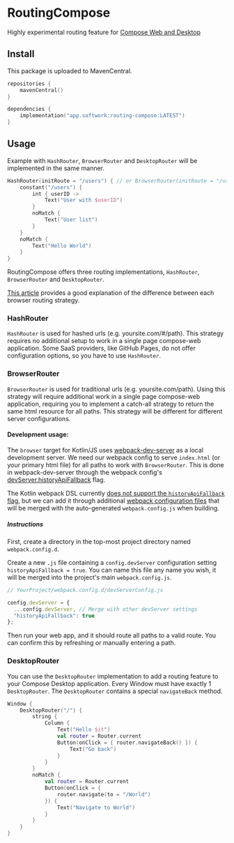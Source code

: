 # RoutingCompose

Highly experimental routing feature for [Compose Web and Desktop](https://github.com/Jetbrains/compose-jb)

## Install

This package is uploaded to MavenCentral.

````kotlin
repositories {
    mavenCentral()
}

dependencies {
    implementation("app.softwork:routing-compose:LATEST")
}
````

## Usage

Example with `HashRouter`, `BrowserRouter` and `DesktopRouter` will be implemented in the same manner.

```kotlin
HashRouter(initRoute = "/users") { // or BrowserRouter(initRoute = "/users") {
    constant("/users") {
        int { userID ->
            Text("User with $userID") 
        } 
        noMatch {
            Text("User list")
        }
    }
    noMatch {
        Text("Hello World")
    }
}
```

RoutingCompose offers three routing implementations, `HashRouter`, `BrowserRouter` and `DesktopRouter`.

[This article](https://blog.bitsrc.io/using-hashed-vs-nonhashed-url-paths-in-single-page-apps-a66234cefc96) provides a good explanation of the difference between each browser routing strategy.

### HashRouter
`HashRouter` is used for hashed urls (e.g. yoursite.com/#/path). This strategy requires no additional setup to work in a single page compose-web application. Some SaaS providers, like GitHub Pages, do not offer configuration options, so you have to use `HashRouter`.

### BrowserRouter

`BrowserRouter` is used for traditional urls (e.g. yoursite.com/path). Using this strategy will require additional work in a single page compose-web application, requiring you to implement a catch-all strategy to return the same html resource for all paths. This strategy will be different for different server configurations.

#### Development usage:
The `browser` target for Kotlin/JS uses [webpack-dev-server](https://github.com/webpack/webpack-dev-server) as a local development server. We need our webpack config to serve `index.html` (or your primary html file) for all paths to work with `BrowserRouter`. This is done in webpack-dev-server through the webpack config's [devServer.historyApiFallback](https://webpack.js.org/configuration/dev-server/#devserverhistoryapifallback) flag.

The Kotlin webpack DSL currently [does not support the `historyApiFallback` flag](https://github.com/JetBrains/kotlin/blob/master/libraries/tools/kotlin-gradle-plugin/src/main/kotlin/org/jetbrains/kotlin/gradle/targets/js/webpack/KotlinWebpackConfig.kt#L165), but we can add it through additional [webpack configuration files](https://kotlinlang.org/docs/js-project-setup.html#webpack-configuration-file) that will be merged with the auto-generated `webpack.config.js` when building.

##### Instructions
First, create a directory in the top-most project directory named `webpack.config.d`.

Create a new `.js` file containing a `config.devServer` configuration setting `historyApiFallback = true`. You can name this file any name you wish, it will be merged into the project's main `webpack.config.js`.

```javascript
// YourProject/webpack.config.d/devServerConfig.js

config.devServer = {
  ...config.devServer, // Merge with other devServer settings
  "historyApiFallback": true
};
```

Then run your web app, and it should route all paths to a valid route. You can confirm this by refreshing or manually entering a path.

### DesktopRouter
You can use the `DesktopRouter` implementation to add a routing feature to your Compose Desktop application. 
Every Window must have exactly 1 `DesktopRouter`. 
The `DesktopRouter` contains a special `navigateBack` method.

```kotlin
Window {
    DesktopRouter("/") {
        string {
            Column {
                Text("Hello $it")
                val router = Router.current
                Button(onClick = { router.navigateBack() }) {
                    Text("Go back")
                }
            }
        }
        noMatch {
            val router = Router.current
            Button(onClick = { 
                router.navigate(to = "/World")
            }) {
                Text("Navigate to World")
            }
        }
    }
}
```
